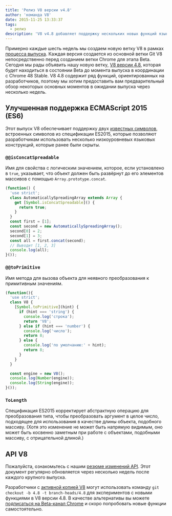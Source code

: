 ```yaml
---
title: 'Релиз V8 версии v4.8'
author: 'команда V8'
date: 2015-11-25 13:33:37
tags:
  - релиз
description: 'V8 v4.8 добавляет поддержку нескольких новых функций языка ES2015.'
---
```

Примерно каждые шесть недель мы создаем новую ветку V8 в рамках [процесса выпуска](/docs/release-process). Каждая версия создается из основной ветки Git V8 непосредственно перед созданием ветки Chrome для этапа Beta. Сегодня мы рады объявить нашу новую ветку, [V8 версии 4.8](https://chromium.googlesource.com/v8/v8.git/+log/branch-heads/4.8), которая будет находиться в состоянии Beta до момента выпуска в координации с Chrome 48 Stable. V8 4.8 содержит ряд функций, ориентированных на разработчиков, поэтому мы хотим предоставить вам предварительный обзор некоторых основных моментов в ожидании выпуска через несколько недель.

<!--truncate-->
## Улучшенная поддержка ECMAScript 2015 (ES6)

Этот выпуск V8 обеспечивает поддержку двух [известных символов](https://developer.mozilla.org/en-US/docs/Web/JavaScript/Reference/Global_Objects/Symbol#Well-known_symbols), встроенных символов из спецификации ES2015, которые позволяют разработчикам использовать несколько низкоуровневых языковых конструкций, которые ранее были скрыты.

### `@@isConcatSpreadable`

Имя для свойства с логическим значением, которое, если установлено в `true`, указывает, что объект должен быть развёрнут до его элементов массивов с помощью `Array.prototype.concat`.

```js
(function() {
  'use strict';
  class AutomaticallySpreadingArray extends Array {
    get [Symbol.isConcatSpreadable]() {
      return true;
    }
  }
  const first = [1];
  const second = new AutomaticallySpreadingArray();
  second[0] = 2;
  second[1] = 3;
  const all = first.concat(second);
  // Выводит [1, 2, 3]
  console.log(all);
}());
```

### `@@toPrimitive`

Имя метода для вызова объекта для неявного преобразования к примитивным значениям.

```js
(function(){
  'use strict';
  class V8 {
    [Symbol.toPrimitive](hint) {
      if (hint === 'string') {
        console.log('строка');
        return 'V8';
      } else if (hint === 'number') {
        console.log('число');
        return 8;
      } else {
        console.log('по умолчанию:' + hint);
        return 8;
      }
    }
  }

  const engine = new V8();
  console.log(Number(engine));
  console.log(String(engine));
}());
```

### `ToLength`

Спецификация ES2015 корректирует абстрактную операцию для преобразования типа, чтобы преобразовать аргумент в целое число, подходящее для использования в качестве длины объекта, подобного массиву. (Хотя это изменение не может быть напрямую видимым, оно может быть косвенно заметным при работе с объектами, подобными массиву, с отрицательной длиной.)

## API V8

Пожалуйста, ознакомьтесь с нашим [резюме изменений API](https://docs.google.com/document/d/1g8JFi8T_oAE_7uAri7Njtig7fKaPDfotU6huOa1alds/edit). Этот документ регулярно обновляется через несколько недель после каждого крупного выпуска.

Разработчики с [активной копией V8](https://v8.dev/docs/source-code#using-git) могут использовать команду `git checkout -b 4.8 -t branch-heads/4.8` для экспериментов с новыми функциями в V8 версии 4.8. В качестве альтернативы вы можете [подписаться на Beta-канал Chrome](https://www.google.com/chrome/browser/beta.html) и скоро попробовать новые функции самостоятельно.
